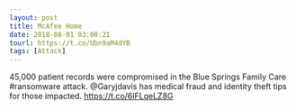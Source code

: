 ```yaml
---
layout: post
title: McAfee Home
date: 2018-08-01 03:00:21
tourl: https://t.co/Ubn9aM4dYB
tags: [Attack]
---
```

45,000 patient records were compromised in the Blue Springs Family Care #ransomware attack. @Garyjdavis has medical fraud and identity theft tips for those impacted. https://t.co/6IFLqeLZ8G